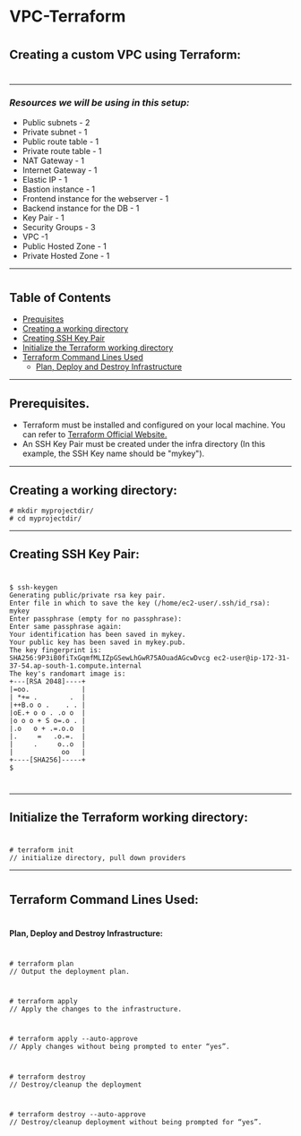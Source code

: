 # VPC-Terraform
#
## Creating a custom VPC using Terraform:
#
---------------------------------------------------------------
### _Resources we will be using in this setup:_
- Public subnets - 2
- Private subnet - 1
- Public route table - 1
- Private route table - 1
- NAT Gateway - 1
- Internet Gateway - 1
- Elastic IP - 1
- Bastion instance - 1
- Frontend instance for the webserver - 1
- Backend instance for the DB - 1
- Key Pair - 1
- Security Groups - 3
- VPC -1
- Public Hosted Zone - 1
- Private Hosted Zone - 1

---------------------------------------------------------------
#
## Table of Contents

- [Prequisites]()
- [Creating a working directory]()
- [Creating SSH Key Pair]()
- [Initialize the Terraform working directory]()
- [Terraform Command Lines Used]()
   - [Plan, Deploy and Destroy Infrastructure]()
---------------------------------------------------------------

## Prerequisites.

- Terraform must be installed and configured on your local machine. You can refer to [Terraform Official Website.](https://developer.hashicorp.com/terraform/downloads)
- An SSH Key Pair must be created under the infra directory (In this example, the SSH Key name should be "mykey").
----------------------------------------------------------
## Creating a working directory:

    # mkdir myprojectdir/
    # cd myprojectdir/

----------------------------------------------------------------

## Creating SSH Key Pair:
#
    $ ssh-keygen
    Generating public/private rsa key pair.
    Enter file in which to save the key (/home/ec2-user/.ssh/id_rsa): mykey
    Enter passphrase (empty for no passphrase):
    Enter same passphrase again:
    Your identification has been saved in mykey.
    Your public key has been saved in mykey.pub.
    The key fingerprint is:
    SHA256:9P3iB0fiTxGqmfMLIZpGSewLhGwR75AOuadAGcwDvcg ec2-user@ip-172-31-37-54.ap-south-1.compute.internal
    The key's randomart image is:
    +---[RSA 2048]----+
    |=oo.             |
    | *+= .        .  |
    |++B.o o .    . . |
    |oE.+ o o . .o o  |
    |o o o + S o=.o . |
    |.o   o + .=.o.o  |
    |.     =   .o.=.  |
    |     .     o..o  |
    |            oo   |
    +----[SHA256]-----+
    $
#
--------------------------------------------------------------------

## Initialize the Terraform working directory:
#

    # terraform init 
    // initialize directory, pull down providers
-----------------------------------------------------------------------
#
## Terraform Command Lines Used:
#
#### Plan, Deploy and Destroy Infrastructure:
#
    # terraform plan 
    // Output the deployment plan.
#
    # terraform apply
    // Apply the changes to the infrastructure.
#
    # terraform apply --auto-approve 
    // Apply changes without being prompted to enter “yes”.
#
    # terraform destroy
    // Destroy/cleanup the deployment
#
    # terraform destroy --auto-approve 
    // Destroy/cleanup deployment without being prompted for “yes”.
